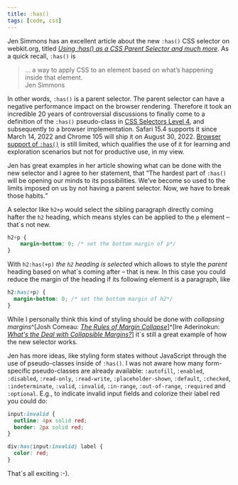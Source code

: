 ```yaml
---
title: :has()
tags: [code, css]
---
```

Jen Simmons has an excellent article about the new `:has()` CSS selector on webkit.org, titled [<cite>Using :has() as a CSS Parent Selector and much more</cite>](https://webkit.org/blog/13096/css-has-pseudo-class/). As a quick recall, `:has()` is

<blockquote>
… a way to apply CSS to an element based on what’s happening inside that element.
<footer>Jen Simmons</footer>
</blockquote>

In other words, `:has()` is a parent selector. The parent selector can have a negative performance impact on the browser rendering. Therefore it took an incredible 20 years of controversial discussions to finally come to a definition of the `:has()` pseudo-class in [CSS Selectors Level 4](https://www.w3.org/TR/selectors-4/#relational), and subsequently to a browser implementation. Safari 15.4 supports it since March 14, 2022 and Chrome 105 will ship it on August 30, 2022. [Browser support of `:has()`](https://caniuse.com/?search=%3Ahas()) is still limited, which qualifies the use of it for learning and exploration scenarios but not for productive use, in my view.

Jen has great examples in her article showing what can be done with the new selector and I agree to her statement, that <q>The hardest part of `:has()` will be opening our minds to its possibilities. We’ve become so used to the limits imposed on us by not having a parent selector. Now, we have to break those habits.</q>

A selector like `h2+p` would select the sibling paragraph directly coming hafter the `h2` heading, which means styles can be applied to the `p` element – that´s not new. 

```css
h2+p {
	margin-bottom: 0; /* set the bottom margin of p*/
}
```

With `h2:has(+p)` *the `h2` heading is selected* which allows to style the *parent* heading based on what´s coming after – that is new. In this case you could reduce the margin of the heading if its following element is a paragraph, like

```css
h2:has(+p) {
  margin-bottom: 0; /* set the bottom margin of h2*/
}
```

While I personally think this kind of styling should be done with *collapsing margins*^[Josh Comeau: [<cite>The Rules of Margin Collapse</cite>](https://www.joshwcomeau.com/css/rules-of-margin-collapse/)]^[Ire Aderinokun: [<cite>What's the Deal with Collapsible Margins?</cite>](https://bitsofco.de/collapsible-margins/)] it´s still a great example of how the new selector works.

Jen has more ideas, like styling form states without JavaScript through the use of pseudo-classes inside of `:has()`. I was not aware how many form-specific pseudo-classes are already available: `:autofill`, `:enabled`, `:disabled`, `:read-only`, `:read-write`, `:placeholder-shown`, `:default`, `:checked`, `:indeterminate`, `:valid`, `:invalid`, `:in-range`, `:out-of-range`, `:required` and `:optional`. E.g., to indicate invalid input fields and colorize their label red you could do:

```css
input:invalid {
  outline: 4px solid red;
  border: 2px solid red;
} 

div:has(input:invalid) label {
  color: red;
}
```

That´s all exciting :-).